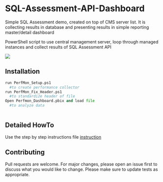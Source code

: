 # SQL-Assessment-API-Dashboard
Simple SQL Assessment demo, created on top of CMS server list. It is collecting results in database and presenting results in simple reporting master/detail dashboard

PowerShell script to use central management server, loop through managed instances and collect results of SQL Assessment API   

![](https://github.com/Petar-T/PerfMon-collector/blob/master/Docs/CaptureMain.JPG)
## Installation

```python
run PerfMon_Setup.ps1
  #to create performance collector
run PerfMon_Fix_Header.ps1
  #to standardize header of file  
Open Perfmon_Dashboard.pbix and load file 
  #to analyze data
  
```

## Detailed HowTo
Use the step by step instructions file  [instruction](https://github.com/Petar-T/PerfMon-collector/blob/master/Docs/User_Manual.docx) 

## Contributing
Pull requests are welcome. For major changes, please open an issue first to discuss what you would like to change.
Please make sure to update tests as appropriate.

